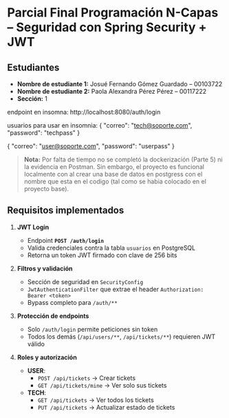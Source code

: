 # Parcial Final Programación N-Capas – Seguridad con Spring Security + JWT

## Estudiantes
- **Nombre de estudiante 1:** Josué Fernando Gómez Guardado – 00103722
- **Nombre de estudiante 2:**  Paola Alexandra Pérez Pérez  – 00117222  
- **Sección:** 1  

endpoint en insomna: http://localhost:8080/auth/login

usuarios para usar en insomnia:
{
  "correo": "tech@soporte.com",
  "password": "techpass"
}

{
  "correo": "user@soporte.com",
  "password": "userpass"
}

> **Nota:** Por falta de tiempo no se completó la dockerización (Parte 5) ni la evidencia en Postman. Sin embargo, el proyecto es funcional localmente con al crear una base de datos en postgress con el nombre que esta en el codigo (tal como se habia colocado en el proyecto base).


## Requisitos implementados

1. **JWT Login**  
   - Endpoint **`POST /auth/login`**  
   - Valida credenciales contra la tabla `usuarios` en PostgreSQL  
   - Retorna un token JWT firmado con clave de 256 bits  

2. **Filtros y validación**  
   - Sección de seguridad en `SecurityConfig`  
   - `JwtAuthenticationFilter` que extrae el header `Authorization: Bearer <token>`  
   - Bypass completo para `/auth/**`  

3. **Protección de endpoints**  
   - Solo `/auth/login` permite peticiones sin token  
   - Todos los demás (`/api/users/**`, `/api/tickets/**`) requieren JWT válido  

4. **Roles y autorización**  
   - **USER**:  
     - `POST /api/tickets` → Crear tickets  
     - `GET /api/tickets/mine` → Ver solo sus tickets  
   - **TECH**:  
     - `GET /api/tickets` → Ver todos los tickets  
     - `PUT /api/tickets` → Actualizar estado de tickets  


